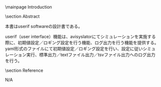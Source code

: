 \mainpage Introduction


\section Abstract


本書はuserif softwareの設計書である。


userif（user interface）機能は、avisyslatorにてシミュレーションを実施する際に、初期値設定／ロギング設定を行う機能、ログ出力を行う機能を提供する。  
yaml形式のファイルにて初期値設定／ロギング設定を行い、設定に従いシミュレーション実行、標準出力／textファイル出力／tsvファイル出力へのログ出力を行う。  


\section Reference


N/A

